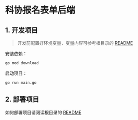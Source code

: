 # 科协报名表单后端

## 1. 开发项目

> 开发前配置好环境变量，变量内容可参考根目录的 [README](../README.md)

安装依赖：

```sh
go mod download
```

启动项目：

```sh
go run main.go
```

## 2. 部署项目

如何部署项目请阅读根目录的 [README](../README.md)
